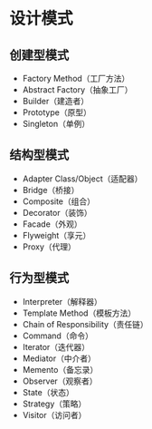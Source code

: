 # 设计模式


## 创建型模式

- Factory Method（工厂方法）
- Abstract Factory（抽象工厂）
- Builder（建造者）
- Prototype（原型）
- Singleton（单例）


## 结构型模式

- Adapter Class/Object（适配器）
- Bridge（桥接）
- Composite（组合）
- Decorator（装饰）
- Facade（外观）
- Flyweight（享元）
- Proxy（代理）


## 行为型模式

- Interpreter（解释器）
- Template Method（模板方法）
- Chain of Responsibility（责任链）
- Command（命令）
- Iterator（迭代器）
- Mediator（中介者）
- Memento（备忘录）
- Observer（观察者）
- State（状态）
- Strategy（策略） 
- Visitor（访问者）

